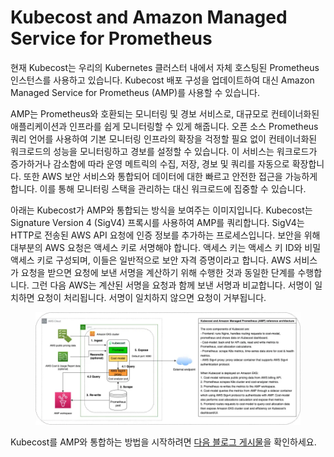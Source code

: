 # Kubecost and Amazon Managed Service for Prometheus

현재 Kubecost는 우리의 Kubernetes 클러스터 내에서 자체 호스팅된 Prometheus 인스턴스를 사용하고 있습니다. Kubecost 배포 구성을 업데이트하여 대신 Amazon Managed Service for Prometheus (AMP)를 사용할 수 있습니다.

AMP는 Prometheus와 호환되는 모니터링 및 경보 서비스로, 대규모로 컨테이너화된 애플리케이션과 인프라를 쉽게 모니터링할 수 있게 해줍니다. 오픈 소스 Prometheus 쿼리 언어를 사용하여 기본 모니터링 인프라의 확장을 걱정할 필요 없이 컨테이너화된 워크로드의 성능을 모니터링하고 경보를 설정할 수 있습니다. 이 서비스는 워크로드가 증가하거나 감소함에 따라 운영 메트릭의 수집, 저장, 경보 및 쿼리를 자동으로 확장합니다. 또한 AWS 보안 서비스와 통합되어 데이터에 대한 빠르고 안전한 접근을 가능하게 합니다. 이를 통해 모니터링 스택을 관리하는 대신 워크로드에 집중할 수 있습니다.

아래는 Kubecost가 AMP와 통합되는 방식을 보여주는 이미지입니다. Kubecost는 Signature Version 4 (SigV4) 프록시를 사용하여 AMP를 쿼리합니다. SigV4는 HTTP로 전송된 AWS API 요청에 인증 정보를 추가하는 프로세스입니다. 보안을 위해 대부분의 AWS 요청은 액세스 키로 서명해야 합니다. 액세스 키는 액세스 키 ID와 비밀 액세스 키로 구성되며, 이들은 일반적으로 보안 자격 증명이라고 합니다. AWS 서비스가 요청을 받으면 요청에 보낸 서명을 계산하기 위해 수행한 것과 동일한 단계를 수행합니다. 그런 다음 AWS는 계산된 서명을 요청과 함께 보낸 서명과 비교합니다. 서명이 일치하면 요청이 처리됩니다. 서명이 일치하지 않으면 요청이 거부됩니다.

<figure><img src="../../.gitbook/assets/image (36).png" alt=""><figcaption></figcaption></figure>

Kubecost를 AMP와 통합하는 방법을 시작하려면 [다음 블로그 게시물](https://aws.amazon.com/blogs/mt/integrating-kubecost-with-amazon-managed-service-for-prometheus/)을 확인하세요.

